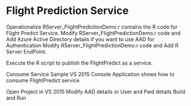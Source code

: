 Flight Prediction Service
=========================

Operationalize
RServer_FlightPredictionDemo.r contains the R code for Flight Predict Service.
Modify RServer_FlightPredictionDemo.r code and Add Azure Active Directory details if you want to use AAD for Authentication
Modify RServer_FlightPredictionDemo.r code and Add R Server EndPoint.

Execute the R script to publish the FlightPredict as a service.

Consume Service
Sample VS 2015 Console Application shows how to consume FlightPredict service

Open Project in VS 2015
Modify AAD details or User and Pwd details
Build and Run
